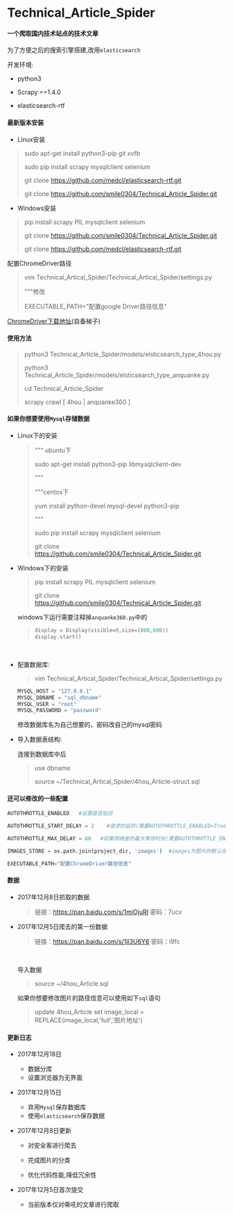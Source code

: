 # Technical_Article_Spider

#### 一个爬取国内技术站点的技术文章

为了方便之后的搜索引擎搭建,改用`elasticsearch`

开发环境:

- python3


- Scrapy ==1.4.0
- elasticsearch-rtf

#### 最新版本安装

- Linux安装

> sudo apt-get install python3-pip git xvfb
>
> sudo pip install scrapy mysqlclient selenium
>
> git clone https://github.com/medcl/elasticsearch-rtf.git
>
> git clone https://github.com/smile0304/Technical_Article_Spider.git

- Windows安装

>pip install scrapy PIL mysqlclient selenium
>
>git clone https://github.com/smile0304/Technical_Article_Spider.git
>
>git clone https://github.com/medcl/elasticsearch-rtf.git

配置ChromeDriver路径

> vim Technical_Artical_Spider/Technical_Artical_Spider/settings.py
>
> """修改
>
> EXECUTABLE_PATH="配置google Driver路径信息"

[ChromeDriver下载地址](http://chromedriver.storage.googleapis.com/index.html?path=2.7/)(自备梯子)

#### 使用方法

> python3 Technical_Article_Spider/models/elsticsearch_type_4hou.py
>
> python3 Technical_Article_Spider/models/elsticsearch_type_anquanke.py
>
> cd Technical_Article_Spider
>
> scrapy crawl [ 4hou | anquanke360 ]

#### 如果你想要使用`Mysql`存储数据

- Linux下的安装

  > """ ubuntu下
  >
  > sudo apt-get install python3-pip libmysqlclient-dev
  >
  > """
  >
  > """centos下
  >
  > yum install python-devel mysql-devel python3-pip
  >
  > """
  >
  > sudo pip install scrapy mysqlclient selenium
  >
  > git clone https://github.com/smile0304/Technical_Article_Spider.git



- Windows下的安装

  > pip install scrapy PIL mysqlclient selenium
  >
  > git clone https://github.com/smile0304/Technical_Article_Spider.git

  windows下运行需要注释掉`anquanke360.py`中的

  >```python
  >display = Display(visible=0,size=(800,600))
  >display.start()
  >```

  ​

- 配置数据库:

  > vim Technical_Artical_Spider/Technical_Artical_Spider/settings.py

  ```python
  MYSQL_HOST = "127.0.0.1"
  MYSQL_DBNAME = "sql_dbname"
  MYSQL_USER = "root"
  MYSQL_PASSWORD = "password"
  ```

  修改数据库名为自己想要的，密码改自己的mysql密码

- 导入数据表结构:

  连接到数据库中后

  > use dbname
  >
  > source ~/Technical_Artical_Spider/4hou_Article-struct.sql



#### 还可以修改的一些配置

```python
AUTOTHROTTLE_ENABLED   #设置是否延迟

AUTOTHROTTLE_START_DELAY = 2	#请求的延时(需要AUTOTHROTTLE_ENABLED=True)

AUTOTHROTTLE_MAX_DELAY = 60   #如果网络差的最大等待时长(需要AUTOTHROTTLE_ENABLED=True)

IMAGES_STORE = os.path.join(project_dir, 'images')	#images为图片的默认存放地址

EXECUTABLE_PATH="配置ChromeDriver路径信息"
```



#### 数据

- 2017年12月8日抓取的数据

  > 链接：https://pan.baidu.com/s/1miOjuRI 密码：7ucx


- 2017年12月5日爬去的第一份数据

  > 链接：https://pan.baidu.com/s/1jI3U6Y6 密码：i9fc

  ​

  导入数据

  > source ~/4hou_Article.sql

  如果你想要修改图片的路径信息可以使用如下`sql`语句

  > update 4hou_Article set image_local = REPLACE(image_local,'full','图片地址')

#### 更新日志

- 2017年12月18日
  - 数据分库
  - 设置浏览器为无界面


- 2017年12月15日
  - 弃用`Mysql`保存数据库
  - 使用`elasticsearch`保存数据


- 2017年12月8日更新
  - 对安全客进行爬去

  - 完成图片的分类

  - 优化代码性能,降低冗余性

- 2017年12月5日首次提交
  - 当前版本仅对嘶吼的文章进行爬取
